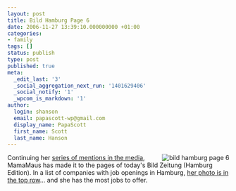 ```yaml
---
layout: post
title: Bild Hamburg Page 6
date: 2006-11-27 13:39:10.000000000 +01:00
categories:
- family
tags: []
status: publish
type: post
published: true
meta:
  _edit_last: '3'
  _social_aggregation_next_run: '1401629406'
  _social_notify: '1'
  _wpcom_is_markdown: '1'
author:
  login: shanson
  email: papascott-wp@gmail.com
  display_name: PapaScott
  first_name: Scott
  last_name: Hanson
---
```

<p><a href="http://aycu14.webshots.com/image/5573/2003730079647446857_rs.jpg"><img src="https://res.cloudinary.com/papascott/image/upload/wordpress/wp-content/uploads/2006/11/bild_hamburg_page_6.jpg" alt="bild hamburg page 6" title="Bild Hamburg Page 6" align="right" /></a> Continuing her <a href="/archives/2006/11/16/mama-in-the-news/">series of mentions in the media</a>, MamaMaus has made it to the pages of today's Bild Zeitung (Hamburg Edition). In a list of companies with job openings in Hamburg, <a href="http://aycu14.webshots.com/image/5573/2003730079647446857_rs.jpg">her photo is in the top row</a>... and she has the most jobs to offer.</p>
